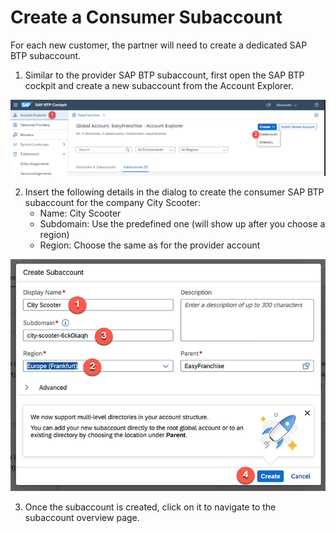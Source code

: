 # Create a Consumer Subaccount

For each new customer, the partner will need to create a dedicated SAP BTP subaccount.

1. Similar to the provider SAP BTP subaccount, first open the SAP BTP cockpit and create a new subaccount from the Account Explorer.

![](images/Create-Subaccount-1.png)

2. Insert the following details in the dialog to create the consumer SAP BTP subaccount for the company City Scooter:
    * Name: City Scooter  
    * Subdomain: Use the predefined one (will show up after you choose a region) 
    * Region: Choose the same as for the provider account

![](images/Create-Subaccount-2.png)

3. Once the subaccount is created, click on it to navigate to the subaccount overview page.
